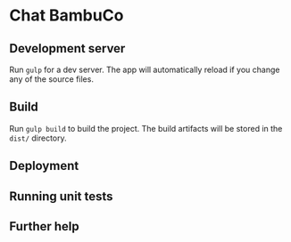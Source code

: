 # Chat BambuCo

## Development server

Run `gulp` for a dev server. The app will automatically reload if you change any of the source files.

## Build

Run `gulp build` to build the project. The build artifacts will be stored in the `dist/` directory.


## Deployment


## Running unit tests

## Further help

